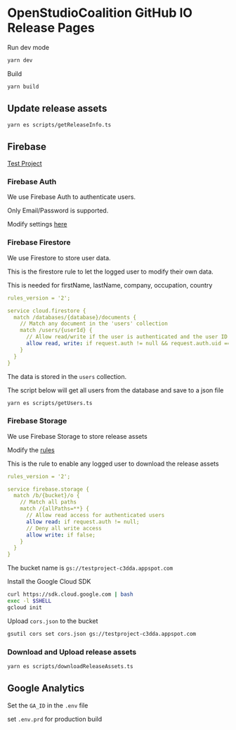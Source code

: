# OpenStudioCoalition GitHub IO Release Pages

Run dev mode
```bash
yarn dev
```

Build

```bash
yarn build
```

## Update release assets

```bash
yarn es scripts/getReleaseInfo.ts
```

## Firebase

[Test Project](https://console.firebase.google.com/u/0/project/testproject-c3dda/overview)

### Firebase Auth

We use Firebase Auth to authenticate users.

Only Email/Password is supported.

Modify settings [here](https://console.firebase.google.com/u/0/project/testproject-c3dda/authentication/settings)

### Firebase Firestore

We use Firestore to store user data.

This is the firestore rule to let the logged user to modify their own data.

This is needed for firstName, lastName, company, occupation, country

```yaml
rules_version = '2';

service cloud.firestore {
  match /databases/{database}/documents {
    // Match any document in the 'users' collection
    match /users/{userId} {
      // Allow read/write if the user is authenticated and the user ID matches
      allow read, write: if request.auth != null && request.auth.uid == userId;
    }
  }
}
```

The data is stored in the `users` collection.

The script below will get all users from the database and save to a json file

```bash
yarn es scripts/getUsers.ts
```

### Firebase Storage

We use Firebase Storage to store release assets

Modify the [rules](https://console.firebase.google.com/u/0/project/testproject-c3dda/storage/testproject-c3dda.appspot.com/rules)

This is the rule to enable any logged user to download the release assets

```yaml
rules_version = '2';

service firebase.storage {
  match /b/{bucket}/o {
    // Match all paths
    match /{allPaths=**} {
      // Allow read access for authenticated users
      allow read: if request.auth != null;
      // Deny all write access
      allow write: if false;
    }
  }
}
```

The bucket name is `gs://testproject-c3dda.appspot.com`

Install the Google Cloud SDK

```bash
curl https://sdk.cloud.google.com | bash
exec -l $SHELL
gcloud init
```

Upload `cors.json` to the bucket

```bash
gsutil cors set cors.json gs://testproject-c3dda.appspot.com
```

### Download and Upload release assets

```bash
yarn es scripts/downloadReleaseAssets.ts
```

## Google Analytics

Set the `GA_ID` in the `.env` file

set `.env.prd` for production build